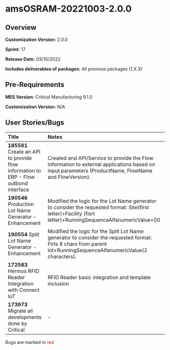 ﻿# amsOSRAM-20221003-2.0.0

## Overview

**Customization Version:** 2.0.0

**Sprint:** 17

**Release Date:** 03/10/2022

**Includes deliverables of packages:** All previous packages (1.X.X)

## Pre-Requirements

**MES Version:** Critical Manufacturing 9.1.0

**Customization Version:** N/A

## User Stories/Bugs

| Title        | Notes            |
| :----------- | :--------------- |
| **185561** Create an API to provide flow information to ERP - Flow outbond interface | Created and API/Service to provide the Flow information to external applications based on input parameters (ProductName, FlowName and FlowVersion). |
| **190546** Production Lot Name Generator - Enhancement | Modified the logic for the Lot Name generator to consider the requested format: Site(first letter)+Facility (fisrt letter)+RunningSequenceAlfanumericValue+00 |
| **190554** Split Lot Name Generator - Enhancement | Modified the logic for the Split Lot Name generator to consider the requested format: Firts 8 chars from parent lot+RunningSequenceAlfanumericValue(2 characters). |
| **172583** Hermos RFID Reader Integration with Connect IoT | RFID Reader basic integration and template inclusion |
| **173973** Migrate all developments done by Critical | - |

Bugs are marked in <span style='color:red'>red</span>
